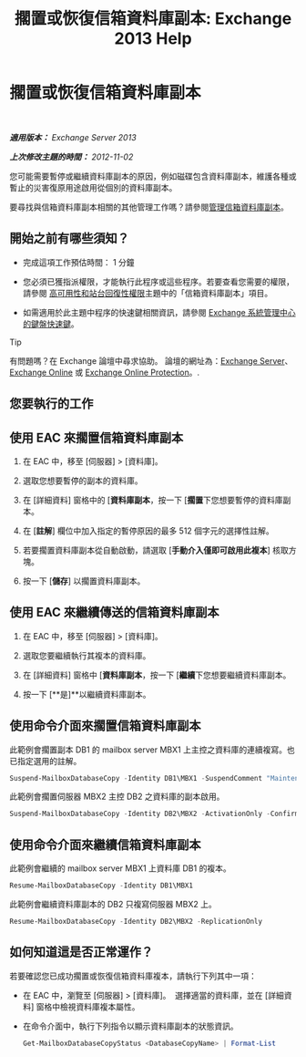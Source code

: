 ﻿---
title: '擱置或恢復信箱資料庫副本: Exchange 2013 Help'
TOCTitle: 擱置或恢復信箱資料庫副本
ms:assetid: 96aa1b82-3e15-4215-843e-3d583af9504b
ms:mtpsurl: https://technet.microsoft.com/zh-tw/library/Dd298159(v=EXCHG.150)
ms:contentKeyID: 50473780
ms.date: 05/21/2018
mtps_version: v=EXCHG.150
ms.translationtype: MT
---

# 擱置或恢復信箱資料庫副本

 

_**適用版本：** Exchange Server 2013_

_**上次修改主題的時間：** 2012-11-02_

您可能需要暫停或繼續資料庫副本的原因，例如磁碟包含資料庫副本，維護各種或暫止的災害復原用途啟用從個別的資料庫副本。

要尋找與信箱資料庫副本相關的其他管理工作嗎？請參閱[管理信箱資料庫副本](managing-mailbox-database-copies-exchange-2013-help.md)。

## 開始之前有哪些須知？

  - 完成這項工作預估時間： 1 分鐘

  - 您必須已獲指派權限，才能執行此程序或這些程序。若要查看您需要的權限，請參閱 [高可用性和站台回復性權限](high-availability-and-site-resilience-permissions-exchange-2013-help.md)主題中的「信箱資料庫副本」項目。

  - 如需適用於此主題中程序的快速鍵相關資訊，請參閱 [Exchange 系統管理中心的鍵盤快速鍵](keyboard-shortcuts-in-the-exchange-admin-center-exchange-online-protection-help.md)。


> [!TIP]  
> 有問題嗎？在 Exchange 論壇中尋求協助。 論壇的網址為：<a href="https://go.microsoft.com/fwlink/p/?linkid=60612">Exchange Server</a>、 <a href="https://go.microsoft.com/fwlink/p/?linkid=267542">Exchange Online</a> 或 <a href="https://go.microsoft.com/fwlink/p/?linkid=285351">Exchange Online Protection</a>。.




## 您要執行的工作

## 使用 EAC 來擱置信箱資料庫副本

1.  在 EAC 中，移至 \[伺服器\] \> \[資料庫\]。

2.  選取您想要暫停的副本的資料庫。

3.  在 \[詳細資料\] 窗格中的 \[**資料庫副本**，按一下 \[**擱置**下您想要暫停的資料庫副本。

4.  在 \[**註解**\] 欄位中加入指定的暫停原因的最多 512 個字元的選擇性註解。

5.  若要擱置資料庫副本從自動啟動，請選取 \[**手動介入僅即可啟用此複本**\] 核取方塊。

6.  按一下 \[**儲存**\] 以擱置資料庫副本。

## 使用 EAC 來繼續傳送的信箱資料庫副本

1.  在 EAC 中，移至 \[伺服器\] \> \[資料庫\]。

2.  選取您要繼續執行其複本的資料庫。

3.  在 \[詳細資料\] 窗格中 \[**資料庫副本**，按一下 \[**繼續**下您想要繼續資料庫副本。

4.  按一下 \[**是\]**以繼續資料庫副本。

## 使用命令介面來擱置信箱資料庫副本

此範例會擱置副本 DB1 的 mailbox server MBX1 上主控之資料庫的連續複寫。也已指定選用的註解。

```powershell
Suspend-MailboxDatabaseCopy -Identity DB1\MBX1 -SuspendComment "Maintenance on MBX1" -Confirm:$False
```

此範例會擱置伺服器 MBX2 主控 DB2 之資料庫的副本啟用。

```powershell
Suspend-MailboxDatabaseCopy -Identity DB2\MBX2 -ActivationOnly -Confirm:$False
```

## 使用命令介面來繼續信箱資料庫副本

此範例會繼續的 mailbox server MBX1 上資料庫 DB1 的複本。

```powershell
Resume-MailboxDatabaseCopy -Identity DB1\MBX1
```

此範例會繼續資料庫副本的 DB2 只複寫伺服器 MBX2 上。

```powershell
Resume-MailboxDatabaseCopy -Identity DB2\MBX2 -ReplicationOnly
```

## 如何知道這是否正常運作？

若要確認您已成功擱置或恢復信箱資料庫複本，請執行下列其中一項：

  - 在 EAC 中，瀏覽至 \[伺服器\] \> \[資料庫\]。  選擇適當的資料庫，並在 \[詳細資料\] 窗格中檢視資料庫複本屬性。

  - 在命令介面中，執行下列指令以顯示資料庫副本的狀態資訊。
    
    ```powershell
    Get-MailboxDatabaseCopyStatus <DatabaseCopyName> | Format-List
    ```

